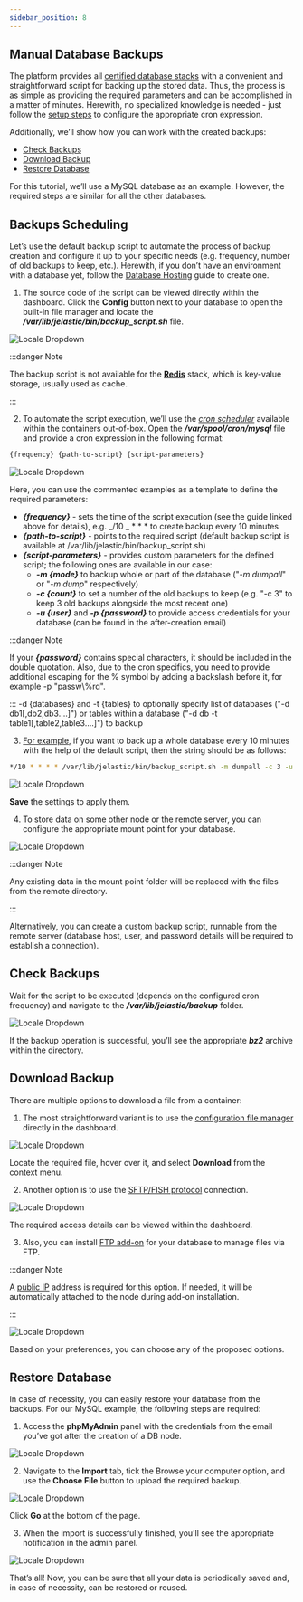 ```yaml
---
sidebar_position: 8
---
```


## Manual Database Backups

The platform provides all [certified database stacks](https://cloudmydc.com/) with a convenient and straightforward script for backing up the stored data. Thus, the process is as simple as providing the required parameters and can be accomplished in a matter of minutes. Herewith, no specialized knowledge is needed - just follow the [setup steps](https://cloudmydc.com/) to configure the appropriate cron expression.

Additionally, we’ll show how you can work with the created backups:

- [Check Backups](https://cloudmydc.com/)
- [Download Backup](https://cloudmydc.com/)
- [Restore Database](https://cloudmydc.com/)

For this tutorial, we’ll use a MySQL database as an example. However, the required steps are similar for all the other databases.

## Backups Scheduling

Let’s use the default backup script to automate the process of backup creation and configure it up to your specific needs (e.g. frequency, number of old backups to keep, etc.). Herewith, if you don’t have an environment with a database yet, follow the [Database Hosting](https://cloudmydc.com/) guide to create one.

1. The source code of the script can be viewed directly within the dashboard. Click the **Config** button next to your database to open the built-in file manager and locate the **_/var/lib/jelastic/bin/backup_script.sh_** file.

<div style={{
    display:'flex',
    justifyContent: 'center',
    margin: '0 0 1rem 0'
}}>

![Locale Dropdown](./img/ManualDatabaseBackups/01-database-backup-script.png)

</div>

:::danger Note

The backup script is not available for the **[Redis](https://cloudmydc.com/)** stack, which is key-value storage, usually used as cache.

:::

2. To automate the script execution, we’ll use the _[cron scheduler](https://cloudmydc.com/)_ available within the containers out-of-box. Open the **_/var/spool/cron/mysql_** file and provide a cron expression in the following format:

```bash
{frequency} {path-to-script} {script-parameters}
```

<div style={{
    display:'flex',
    justifyContent: 'center',
    margin: '0 0 1rem 0'
}}>

![Locale Dropdown](./img/ManualDatabaseBackups/02-database-cron-config-file.png)

</div>

Here, you can use the commented examples as a template to define the required parameters:

- **_{frequency}_** - sets the time of the script execution (see the guide linked above for details), e.g. _/10 _ \* \* \* to create backup every 10 minutes
- **_{path-to-script}_** - points to the required script (default backup script is available at /var/lib/jelastic/bin/backup_script.sh)
- **_{script-parameters}_** - provides custom parameters for the defined script; the following ones are available in our case:
  - **_-m {mode}_** to backup whole or part of the database ("_-m dumpall_" or "_-m dump_" respectively)
  - **_-c {count}_** to set a number of the old backups to keep (e.g. "-c 3" to keep 3 old backups alongside the most recent one)
  - **_-u {user}_** and **_-p {password}_** to provide access credentials for your database (can be found in the after-creation email)

:::danger Note

If your **_{password}_** contains special characters, it should be included in the double quotation. Also, due to the cron specifics, you need to provide additional escaping for the % symbol by adding a backslash before it, for example -p "passw\\%rd".

:::
-d {databases} and -t {tables} to optionally specify list of databases ("-d db1[,db2,db3….]") or tables within a database ("-d db -t table1[,table2,table3….]") to backup

3. <u>For example</u>, if you want to back up a whole database every 10 minutes with the help of the default script, then the string should be as follows:

```bash
*/10 * * * * /var/lib/jelastic/bin/backup_script.sh -m dumpall -c 3 -u root -p passw0rd
```

<div style={{
    display:'flex',
    justifyContent: 'center',
    margin: '0 0 1rem 0'
}}>

![Locale Dropdown](./img/ManualDatabaseBackups/03-cron-expression-for-db-backup-script.png)

</div>

**Save** the settings to apply them.

4. To store data on some other node or the remote server, you can configure the appropriate mount point for your database.

<div style={{
    display:'flex',
    justifyContent: 'center',
    margin: '0 0 1rem 0'
}}>

![Locale Dropdown](./img/ManualDatabaseBackups/04-store-backups-on-remote-server.png)

</div>

:::danger Note

Any existing data in the mount point folder will be replaced with the files from the remote directory.

:::

Alternatively, you can create a custom backup script, runnable from the remote server (database host, user, and password details will be required to establish a connection).

## Check Backups

Wait for the script to be executed (depends on the configured cron frequency) and navigate to the **_/var/lib/jelastic/backup_** folder.

<div style={{
    display:'flex',
    justifyContent: 'center',
    margin: '0 0 1rem 0'
}}>

![Locale Dropdown](./img/ManualDatabaseBackups/05-check-database-backup-files.png)

</div>

If the backup operation is successful, you’ll see the appropriate **_bz2_** archive within the directory.

## Download Backup

There are multiple options to download a file from a container:

1. The most straightforward variant is to use the [configuration file manager](https://cloudmydc.com/) directly in the dashboard.

<div style={{
    display:'flex',
    justifyContent: 'center',
    margin: '0 0 1rem 0'
}}>

![Locale Dropdown](./img/ManualDatabaseBackups/06-download-backups-with-dashboard.png)

</div>

Locate the required file, hover over it, and select **Download** from the context menu.

2. Another option is to use the [SFTP/FISH protocol](https://cloudmydc.com/) connection.

<div style={{
    display:'flex',
    justifyContent: 'center',
    margin: '0 0 1rem 0'
}}>

![Locale Dropdown](./img/ManualDatabaseBackups/07-download-backups-with-sftp-fish-protocols.png)

</div>

The required access details can be viewed within the dashboard.

3. Also, you can install [FTP add-on](https://cloudmydc.com/) for your database to manage files via FTP.

:::danger Note

A [public IP](https://cloudmydc.com/) address is required for this option. If needed, it will be automatically attached to the node during add-on installation.

:::

<div style={{
    display:'flex',
    justifyContent: 'center',
    margin: '0 0 1rem 0'
}}>

![Locale Dropdown](./img/ManualDatabaseBackups/08-ftp-add-on-for-backups-download.png)

</div>

Based on your preferences, you can choose any of the proposed options.

## Restore Database

In case of necessity, you can easily restore your database from the backups. For our MySQL example, the following steps are required:

1. Access the **phpMyAdmin** panel with the credentials from the email you’ve got after the creation of a DB node.

<div style={{
    display:'flex',
    justifyContent: 'center',
    margin: '0 0 1rem 0'
}}>

![Locale Dropdown](./img/ManualDatabaseBackups/09-email-with-db-access-credentials.png)

</div>

2. Navigate to the **Import** tab, tick the Browse your computer option, and use the **Choose File** button to upload the required backup.

<div style={{
    display:'flex',
    justifyContent: 'center',
    margin: '0 0 1rem 0'
}}>

![Locale Dropdown](./img/ManualDatabaseBackups/10-import-backups-via-db-admin-panel.png)

</div>

Click **Go** at the bottom of the page.

3. When the import is successfully finished, you’ll see the appropriate notification in the admin panel.

<div style={{
    display:'flex',
    justifyContent: 'center',
    margin: '0 0 1rem 0'
}}>

![Locale Dropdown](./img/ManualDatabaseBackups/11-database-successfully-restored-from-backup.png)

</div>

That’s all! Now, you can be sure that all your data is periodically saved and, in case of necessity, can be restored or reused.
